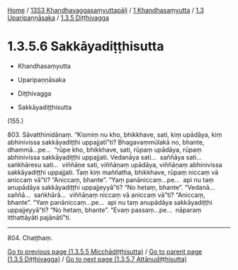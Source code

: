 
[Home](/) / [13S3 Khandhavaggasaṃyuttapāḷi](../../../../13S3.md) / [1 Khandhasaṃyutta](../../../1.md) / [1.3 Uparipaṇṇāsaka](../../1.3.md) / [1.3.5 Diṭṭhivagga](../1.3.5.md)

# 1.3.5.6 Sakkāyadiṭṭhisutta

* Khandhasaṃyutta

* Uparipaṇṇāsaka

* Diṭṭhivagga

* Sakkāyadiṭṭhisutta

(155.)

803\. Sāvatthinidānaṃ. “Kismiṃ nu kho, bhikkhave, sati, kiṃ upādāya, kiṃ abhinivissa sakkāyadiṭṭhi uppajjatī”ti? Bhagavaṃmūlakā no, bhante, dhammā…pe…  “rūpe kho, bhikkhave, sati, rūpaṃ upādāya, rūpaṃ abhinivissa sakkāyadiṭṭhi uppajjati. Vedanāya sati…  saññāya sati…  saṅkhāresu sati…  viññāṇe sati, viññāṇaṃ upādāya, viññāṇaṃ abhinivissa sakkāyadiṭṭhi uppajjati. Taṃ kiṃ maññatha, bhikkhave, rūpaṃ niccaṃ vā aniccaṃ vā”ti? “Aniccaṃ, bhante”. “Yaṃ panāniccaṃ…pe…  api nu taṃ anupādāya sakkāyadiṭṭhi uppajjeyyā”ti? “No hetaṃ, bhante”. “Vedanā…  saññā…  saṅkhārā…  viññāṇaṃ niccaṃ vā aniccaṃ vā”ti? “Aniccaṃ, bhante”. “Yaṃ panāniccaṃ…pe…  api nu taṃ anupādāya sakkāyadiṭṭhi uppajjeyyā”ti? “No hetaṃ, bhante”. “Evaṃ passaṃ…pe…  nāparaṃ itthattāyāti pajānātī”ti.

---

804\. Chaṭṭhaṃ.



[Go to previous page (1.3.5.5 Micchādiṭṭhisutta)](1.3.5.5.md) / [Go to parent page (1.3.5 Diṭṭhivagga)](../1.3.5.md) / [Go to next page (1.3.5.7 Attānudiṭṭhisutta)](1.3.5.7.md)


